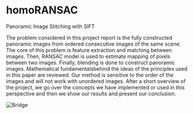 # homoRANSAC
Panoramic Image Stitching with SIFT

The problem considered in this project report is the fully
constructed panoramic images from ordered consecutive images
of the same scene. The core of this problem is feature
extraction and matching between images. Then, RANSAC
model is used to estimate mapping of pixels between two images.
Finally, blending is done to construct panoramic images.
Mathematical fundamentalsbehind the ideas of the principles
used in this paper are reviewed. Our method is sensitive to the
order of the images and will not work with unordered images.
After a short overview of the project, we go over the concepts
we have implemented or used in this perspective and then we
show our results and present our conclusion.

![Bridge](https://github.com/berkantdeniz/homoRANSAC/tree/master/imgs/bridge.png)
